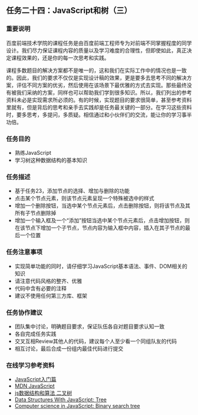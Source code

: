 ## 任务二十四：JavaScript和树（三）
### 重要说明

百度前端技术学院的课程任务是由百度前端工程师专为对前端不同掌握程度的同学设计。我们尽力保证课程内容的质量以及学习难度的合理性，但即使如此，真正决定课程效果的，还是你的每一次思考和实践。

课程多数题目的解决方案都不是唯一的，这和我们在实际工作中的情况也是一致的。因此，我们的要求不仅仅是实现设计稿的效果，更是要多去思考不同的解决方案，评估不同方案的优劣，然后使用在该场景下最优雅的方式去实现。那些最终没有被我们采纳的方案，同样也可以帮助我们学到很多知识。所以，我们列出的参考资料未必是实现需求所必须的。有的时候，实现题目的要求很简单，甚至参考资料里就有，但是背后的思考和亲手去实践却是任务最关键的一部分。在学习这些资料时，要多思考，多提问，多质疑。相信通过和小伙伴们的交流，能让你的学习事半功倍。

### 任务目的

* 熟练JavaScript
* 学习树这种数据结构的基本知识

### 任务描述

* 基于任务23，添加节点的选择、增加与删除的功能
* 点击某个节点元素，则该节点元素呈现一个特殊被选中的样式
* 增加一个删除按钮，当选中某个节点元素后，点击删除按钮，则将该节点及其所有子节点删除掉
* 增加一个输入框及一个“添加”按钮当选中某个节点元素后，点击增加按钮，则在该节点下增加一个子节点，节点内容为输入框中内容，插入在其子节点的最后一个位置

### 任务注意事项

* 实现简单功能的同时，请仔细学习JavaScript基本语法、事件、DOM相关的知识
* 请注意代码风格的整齐、优雅
* 代码中含有必要的注释
* 建议不使用任何第三方库、框架

### 任务协作建议

* 团队集中讨论，明确题目要求，保证队伍各自对题目要求认知一致
* 各自完成任务实践
* 交叉互相Review其他人的代码，建议每个人至少看一个同组队友的代码
* 相互讨论，最后合成一份组内最佳代码进行提交

### 在线学习参考资料

* [JavaScript入门篇][3]
* [MDN JavaScript][4]
* [js数据结构和算法 二叉树][5]
* [Data Structures With JavaScript: Tree][6]
* [Computer science in JavaScript: Binary search tree][7]

[0]: http://ife.baidu.com/task/all
[1]: http://ife.baidu.com/note/all
[2]: http://ife.baidu.com/statistic/index
[3]: http://www.imooc.com/view/36
[4]: https://developer.mozilla.org/zh-CN/docs/Web/JavaScript
[5]: https://segmentfault.com/a/1190000000740261
[6]: http://code.tutsplus.com/articles/data-structures-with-javascript-tree--cms-23393
[7]: https://www.nczonline.net/blog/2009/06/09/computer-science-in-javascript-binary-search-tree-part-1/
